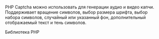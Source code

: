 PHP Captcha можно использовать для генерации аудио и видео капчи. Поддерживает вращение символов, выбор размера шрифта, выбор набора символов, случайный или указанный фон, дополнительный отображаемый текст и тень символов.

Библиотека PHP